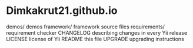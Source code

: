 # Dimkakrut21.github.io
  demos/               demos
  framework/           framework source files
  requirements/        requirement checker
  CHANGELOG            describing changes in every Yii release
  LICENSE              license of Yii
  README               this file
  UPGRADE              upgrading instructions
